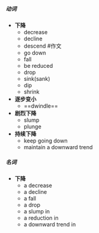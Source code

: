 ##### 动词
- **下降**
	- decrease
	- decline
	- descend #作文
	- go down
	- fall
	- be reduced
	- drop
	- sink(sank)
	- dip
	- shrink
- **逐步变小**
	- ==dwindle==
- **剧烈下降**
	- slump
	- plunge
- **持续下降**
	- keep going down
	- maintain a downward trend
##### 名词
- **下降**
	- a decrease
	- a decline
	- a fall
	- a drop
	- a slump in
	- a reduction in 
	- a downward trend in